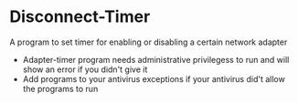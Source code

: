 # Disconnect-Timer
A program to set timer for enabling or disabling a certain network adapter

* Adapter-timer program needs administrative privilegess to run and will show an error if you didn't give it
* Add programs to your antivirus exceptions if your antivirus did't allow the programs to run
